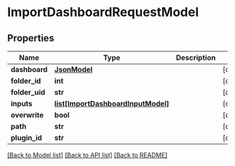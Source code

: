 # ImportDashboardRequestModel

## Properties
Name | Type | Description | Notes
------------ | ------------- | ------------- | -------------
**dashboard** | [**JsonModel**](JsonModel.md) |  | [optional] 
**folder_id** | **int** |  | [optional] 
**folder_uid** | **str** |  | [optional] 
**inputs** | [**list[ImportDashboardInputModel]**](ImportDashboardInputModel.md) |  | [optional] 
**overwrite** | **bool** |  | [optional] 
**path** | **str** |  | [optional] 
**plugin_id** | **str** |  | [optional] 

[[Back to Model list]](../README.md#documentation-for-models) [[Back to API list]](../README.md#documentation-for-api-endpoints) [[Back to README]](../README.md)


